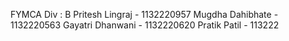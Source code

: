 
FYMCA Div : B Pritesh Lingraj - 1132220957 Mugdha Dahibhate - 1132220563 Gayatri Dhanwani - 1132220620 Pratik Patil - 113222

